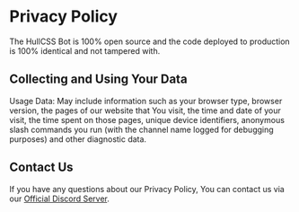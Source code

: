 # Privacy Policy

The HullCSS Bot is 100% open source and the code deployed to production is 100% identical and not tampered with.

## Collecting and Using Your Data

Usage Data: May include information such as your browser type, browser version, the pages of our website that You visit, the time and date of your visit, the time spent on those pages, unique device identifiers, anonymous slash commands you run (with the channel name logged for debugging purposes) and other diagnostic data.

## Contact Us

If you have any questions about our Privacy Policy, You can contact us via our [Official Discord Server](https://discord.gg/8kYtKWT2VA).
